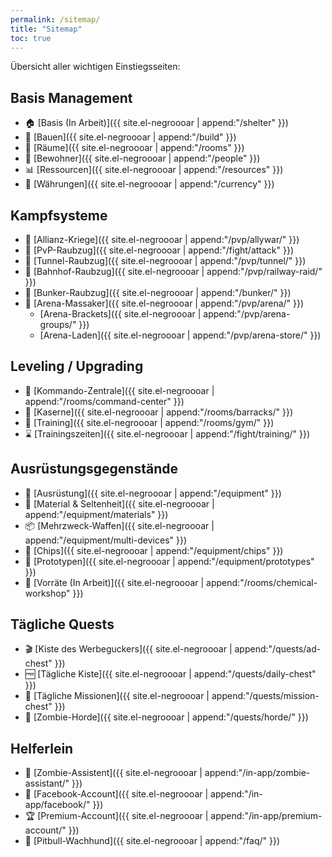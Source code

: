 ```yaml
---
permalink: /sitemap/
title: "Sitemap"
toc: true
---
```


Übersicht aller wichtigen Einstiegsseiten:

## Basis Management

* :house: [Basis (In Arbeit)]({{ site.el-negroooar | append:"/shelter" }})
* :construction: [Bauen]({{ site.el-negroooar | append:"/build" }})
* :door: [Räume]({{ site.el-negroooar | append:"/rooms" }})
* :couple: [Bewohner]({{ site.el-negroooar | append:"/people" }})
* :bar_chart: [Ressourcen]({{ site.el-negroooar | append:"/resources" }})
* :gem: [Währungen]({{ site.el-negroooar | append:"/currency" }})
 
## Kampfsysteme

* :circus_tent: [Allianz-Kriege]({{ site.el-negroooar | append:"/pvp/allywar/" }}) 
* :punch: [PvP-Raubzug]({{ site.el-negroooar | append:"/fight/attack" }}) 
* :flower_playing_cards: [Tunnel-Raubzug]({{ site.el-negroooar | append:"/pvp/tunnel/" }}) 
* :station: [Bahnhof-Raubzug]({{ site.el-negroooar | append:"/pvp/railway-raid/" }})
* :japanese_castle: [Bunker-Raubzug]({{ site.el-negroooar | append:"/bunker/" }})
* :crown: [Arena-Massaker]({{ site.el-negroooar | append:"/pvp/arena/" }}) 
  * [Arena-Brackets]({{ site.el-negroooar | append:"/pvp/arena-groups/" }})
  * [Arena-Laden]({{ site.el-negroooar | append:"/pvp/arena-store/" }})
 
## Leveling / Upgrading

* :european_castle: [Kommando-Zentrale]({{ site.el-negroooar | append:"/rooms/command-center" }})
* :raised_hands: [Kaserne]({{ site.el-negroooar | append:"/rooms/barracks/" }})
* :muscle: [Training]({{ site.el-negroooar | append:"/rooms/gym/" }})
* :hourglass: [Trainingszeiten]({{ site.el-negroooar | append:"/fight/training/" }})

## Ausrüstungsgegenstände

* :kimono: [Ausrüstung]({{ site.el-negroooar | append:"/equipment" }})
* :gift_heart: [Material & Seltenheit]({{ site.el-negroooar | append:"/equipment/materials" }})
* :package: [Mehrzweck-Waffen]({{ site.el-negroooar | append:"/equipment/multi-devices" }})
* :name_badge: [Chips]({{ site.el-negroooar | append:"/equipment/chips" }})
* :beginner: [Prototypen]({{ site.el-negroooar | append:"/equipment/prototypes" }})
* :syringe: [Vorräte (In Arbeit)]({{ site.el-negroooar | append:"/rooms/chemical-workshop" }})

## Tägliche Quests

* :clapper: [Kiste des Werbeguckers]({{ site.el-negroooar | append:"/quests/ad-chest" }})
* :free: [Tägliche Kiste]({{ site.el-negroooar | append:"/quests/daily-chest" }})
* :twisted_rightwards_arrows: [Tägliche Missionen]({{ site.el-negroooar | append:"/quests/mission-chest" }})
* :japanese_ogre: [Zombie-Horde]({{ site.el-negroooar | append:"/quests/horde/" }})

## Helferlein

* :japanese_goblin: [Zombie-Assistent]({{ site.el-negroooar | append:"/in-app/zombie-assistant/" }})
* :blue_book: [Facebook-Account]({{ site.el-negroooar | append:"/in-app/facebook/" }})
* :trophy: [Premium-Account]({{ site.el-negroooar | append:"/in-app/premium-account/" }})
* :dog: [Pitbull-Wachhund]({{ site.el-negroooar | append:"/faq/" }})
